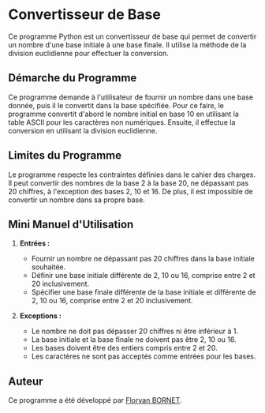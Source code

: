 # Convertisseur de Base

Ce programme Python est un convertisseur de base qui permet de convertir un nombre d'une base initiale à une base finale. Il utilise la méthode de la division euclidienne pour effectuer la conversion.

## Démarche du Programme

Ce programme demande à l'utilisateur de fournir un nombre dans une base donnée, puis il le convertit dans la base spécifiée. Pour ce faire, le programme convertit d'abord le nombre initial en base 10 en utilisant la table ASCII pour les caractères non numériques. Ensuite, il effectue la conversion en utilisant la division euclidienne.

## Limites du Programme

Le programme respecte les contraintes définies dans le cahier des charges. Il peut convertir des nombres de la base 2 à la base 20, ne dépassant pas 20 chiffres, à l'exception des bases 2, 10 et 16. De plus, il est impossible de convertir un nombre dans sa propre base.

## Mini Manuel d'Utilisation

1. **Entrées :**
   - Fournir un nombre ne dépassant pas 20 chiffres dans la base initiale souhaitée.
   - Définir une base initiale différente de 2, 10 ou 16, comprise entre 2 et 20 inclusivement.
   - Spécifier une base finale différente de la base initiale et différente de 2, 10 ou 16, comprise entre 2 et 20 inclusivement.

2. **Exceptions :**
   - Le nombre ne doit pas dépasser 20 chiffres ni être inférieur à 1.
   - La base initiale et la base finale ne doivent pas être 2, 10 ou 16.
   - Les bases doivent être des entiers compris entre 2 et 20.
   - Les caractères ne sont pas acceptés comme entrées pour les bases.


## Auteur

Ce programme a été développé par [Floryan BORNET](https://github.com/BornetFloryan). 
